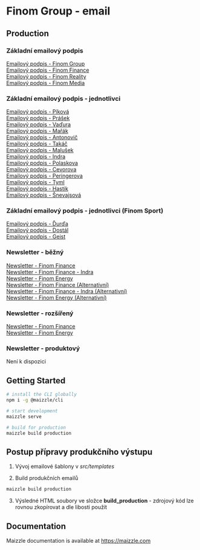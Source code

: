 # Finom Group - email

## Production

### Základní emailový podpis
[Emailový podpis - Finom Group](https://finommedia.github.io/finom_email/build_production/signature_finom-group.html) <br>
[Emailový podpis - Finom Finance](https://finommedia.github.io/finom_email/build_production/signature_finom-finance.html) <br>
[Emailový podpis - Finom Reality](https://finommedia.github.io/finom_email/build_production/signature_finom-reality.html) <br>
[Emailový podpis - Finom Media](https://finommedia.github.io/finom_email/build_production/signature_finom-media.html) <br>

### Základní emailový podpis - jednotlivci
[Emailový podpis - Píková](https://finommedia.github.io/finom_email/build_production/jednotlivci-provizorni/signature_finom-pikova.html) <br>
[Emailový podpis - Prášek](https://finommedia.github.io/finom_email/build_production/jednotlivci-provizorni/signature_finom-prasek.html) <br>
[Emailový podpis - Vaďura](https://finommedia.github.io/finom_email/build_production/jednotlivci-provizorni/signature_finom-vadura.html) <br>
[Emailový podpis - Mařák](https://finommedia.github.io/finom_email/build_production/jednotlivci-provizorni/signature_finom-marak.html) <br>
[Emailový podpis - Antonovič](https://finommedia.github.io/finom_email/build_production/jednotlivci-provizorni/signature_finom-antonovic.html) <br>
[Emailový podpis - Takáč](https://finommedia.github.io/finom_email/build_production/jednotlivci-provizorni/signature_finom-takac.html) <br>
[Emailový podpis - Malušek](https://finommedia.github.io/finom_email/build_production/jednotlivci-provizorni/signature_finom-malusek.html) <br>
[Emailový podpis - Indra](https://finommedia.github.io/finom_email/build_production/jednotlivci-provizorni/signature_finom-indra.html) <br>
[Emailový podpis - Polaskova](https://finommedia.github.io/finom_email/build_production/jednotlivci-provizorni/signature_finom-polaskova.html) <br>
[Emailový podpis - Cevorova](https://finommedia.github.io/finom_email/build_production/jednotlivci-provizorni/signature_finom-cevorova.html) <br>
[Emailový podpis - Peringerova](https://finommedia.github.io/finom_email/build_production/jednotlivci-provizorni/signature_finom-peringerova.html) <br>
[Emailový podpis - Tyml](https://finommedia.github.io/finom_email/build_production/jednotlivci-provizorni/signature_finom-tyml.html) <br>
[Emailový podpis - Hastik](https://finommedia.github.io/finom_email/build_production/jednotlivci-provizorni/signature_finom-hastik.html) <br>
[Emailový podpis - Šnevajsová](https://finommedia.github.io/finom_email/build_production/jednotlivci-provizorni/signature_finom-snevajsova.html) <br>

### Základní emailový podpis - jednotlivci (Finom Sport)
[Emailový podpis - Ďurďa](https://finommedia.github.io/finom_email/build_production/jednotlivci-provizorni/finom-sport/signature_finom-durda.html) <br>
[Emailový podpis - Dostál](https://finommedia.github.io/finom_email/build_production/jednotlivci-provizorni/finom-sport/signature_finom-dostal.html) <br>
[Emailový podpis - Geist](https://finommedia.github.io/finom_email/build_production/jednotlivci-provizorni/finom-sport/signature_finom-geist.html) <br>


### Newsletter - běžný
[Newsletter - Finom Finance](https://finommedia.github.io/finom_email/build_production/newsletter/newsletter_default_finance.html)<br>
[Newsletter - Finom Finance - Indra](https://finommedia.github.io/finom_email/build_production/newsletter/newsletter_default_finance_indra.html)<br>
[Newsletter - Finom Energy](https://finommedia.github.io/finom_email/build_production/newsletter/newsletter_default_energy.html)<br>
[Newsletter - Finom Finance (Alternativní)](https://finommedia.github.io/finom_email/build_production/newsletter/newsletter_default_alt_finance.html)<br>
[Newsletter - Finom Finance - Indra (Alternativní)](https://finommedia.github.io/finom_email/build_production/newsletter/newsletter_default_alt_finance_indra.html)<br>
[Newsletter - Finom Energy (Alternativní)](https://finommedia.github.io/finom_email/build_production/newsletter/newsletter_default_alt_energy.html)

### Newsletter - rozšířený
[Newsletter - Finom Finance](https://finommedia.github.io/finom_email/build_production/newsletter/newsletter_extended_finance.html)<br>
[Newsletter - Finom Energy](https://finommedia.github.io/finom_email/build_production/newsletter/newsletter_extended_energy.html)

### Newsletter - produktový
Není k dispozici

## Getting Started

```sh
# install the CLI globally
npm i -g @maizzle/cli

# start development
maizzle serve

# build for production
maizzle build production
```

## Postup přípravy produkčního výstupu
1. Vývoj emailové šablony v *src/templates*

2. Build produkčních emailů
```sh
maizzle build production
```
3. Výsledné HTML soubory ve složce **build_production** - zdrojový kód lze rovnou zkopírovat a dle libosti použít

## Documentation

Maizzle documentation is available at https://maizzle.com
